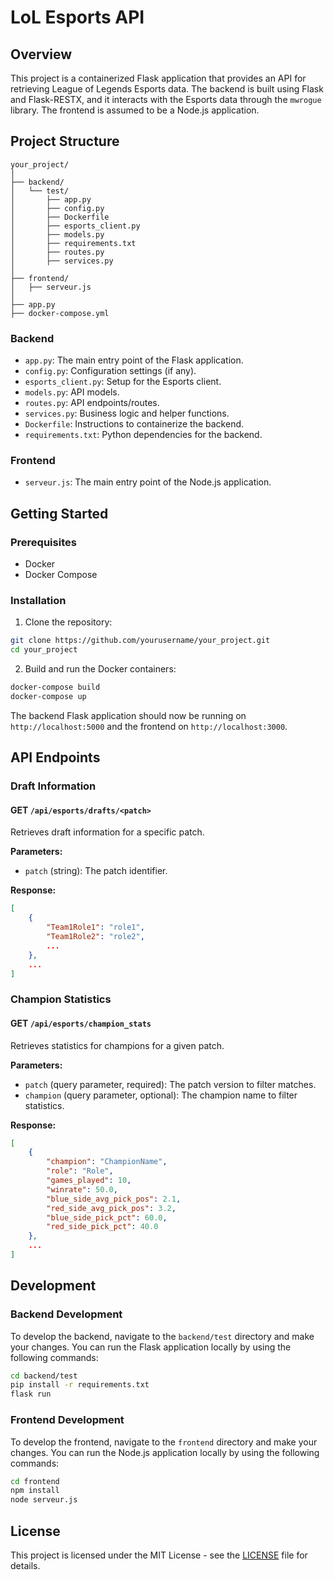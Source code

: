 
# LoL Esports API

## Overview

This project is a containerized Flask application that provides an API for retrieving League of Legends Esports data. The backend is built using Flask and Flask-RESTX, and it interacts with the Esports data through the `mwrogue` library. The frontend is assumed to be a Node.js application.

## Project Structure

```
your_project/
│
├── backend/
│   └── test/
│       ├── app.py
│       ├── config.py
│       ├── Dockerfile
│       ├── esports_client.py
│       ├── models.py
│       ├── requirements.txt
│       ├── routes.py
│       ├── services.py
│
├── frontend/
│   ├── serveur.js
│
├── app.py
├── docker-compose.yml
```

### Backend

- `app.py`: The main entry point of the Flask application.
- `config.py`: Configuration settings (if any).
- `esports_client.py`: Setup for the Esports client.
- `models.py`: API models.
- `routes.py`: API endpoints/routes.
- `services.py`: Business logic and helper functions.
- `Dockerfile`: Instructions to containerize the backend.
- `requirements.txt`: Python dependencies for the backend.

### Frontend

- `serveur.js`: The main entry point of the Node.js application.

## Getting Started

### Prerequisites

- Docker
- Docker Compose

### Installation

1. Clone the repository:

```sh
git clone https://github.com/yourusername/your_project.git
cd your_project
```

2. Build and run the Docker containers:

```sh
docker-compose build
docker-compose up
```

The backend Flask application should now be running on `http://localhost:5000` and the frontend on `http://localhost:3000`.

## API Endpoints

### Draft Information

#### GET `/api/esports/drafts/<patch>`

Retrieves draft information for a specific patch.

**Parameters:**
- `patch` (string): The patch identifier.

**Response:**

```json
[
    {
        "Team1Role1": "role1",
        "Team1Role2": "role2",
        ...
    },
    ...
]
```

### Champion Statistics

#### GET `/api/esports/champion_stats`

Retrieves statistics for champions for a given patch.

**Parameters:**
- `patch` (query parameter, required): The patch version to filter matches.
- `champion` (query parameter, optional): The champion name to filter statistics.

**Response:**

```json
[
    {
        "champion": "ChampionName",
        "role": "Role",
        "games_played": 10,
        "winrate": 50.0,
        "blue_side_avg_pick_pos": 2.1,
        "red_side_avg_pick_pos": 3.2,
        "blue_side_pick_pct": 60.0,
        "red_side_pick_pct": 40.0
    },
    ...
]
```

## Development

### Backend Development

To develop the backend, navigate to the `backend/test` directory and make your changes. You can run the Flask application locally by using the following commands:

```sh
cd backend/test
pip install -r requirements.txt
flask run
```

### Frontend Development

To develop the frontend, navigate to the `frontend` directory and make your changes. You can run the Node.js application locally by using the following commands:

```sh
cd frontend
npm install
node serveur.js
```

## License

This project is licensed under the MIT License - see the [LICENSE](LICENSE) file for details.

